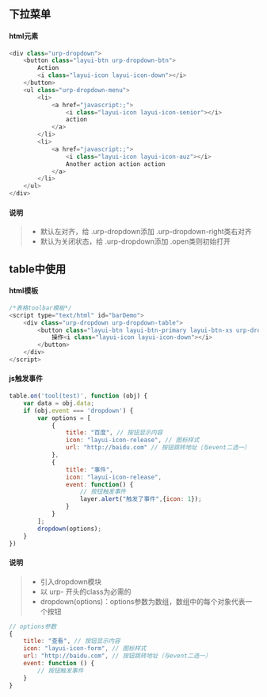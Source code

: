 ## 下拉菜单

#### **html元素**
```javascript
<div class="urp-dropdown">
    <button class="layui-btn urp-dropdown-btn">
        Action
        <i class="layui-icon layui-icon-down"></i>
    </button>
    <ul class="urp-dropdown-menu">
        <li>
            <a href="javascript:;">
                <i class="layui-icon layui-icon-senior"></i>
                action
            </a>
        </li>
        <li>
            <a href="javascript:;">
                <i class="layui-icon layui-icon-auz"></i>
                Another action action action
            </a>
        </li>
    </ul>
</div>
```

#### **说明**
> + 默认左对齐，给 .urp-dropdown添加 .urp-dropdown-right类右对齐
> + 默认为关闭状态，给 .urp-dropdown添加 .open类则初始打开


## table中使用
#### **html模板**
```javascript
/*表格toolbar模板*/
<script type="text/html" id="barDemo">
    <div class="urp-dropdown urp-dropdown-table">
        <button class="layui-btn layui-btn-primary layui-btn-xs urp-dropdown-btn" lay-event="dropdown">
            操作<i class="layui-icon layui-icon-down"></i>
        </button>
    </div>
</script>
```
#### **js触发事件**
```javascript
table.on('tool(test)', function (obj) {
    var data = obj.data;
    if (obj.event === 'dropdown') {
        var options = [
            {
                title: "百度", // 按钮显示内容
                icon: "layui-icon-release", // 图标样式
                url: "http://baidu.com" // 按钮跳转地址（与event二选一）
            },
            {
                title: "事件",
                icon: "layui-icon-release",
                event: function() {
                    // 按钮触发事件
                    layer.alert("触发了事件",{icon: 1});
                }
            }
        ];
        dropdown(options);
    }
})
```
#### **说明**
> + 引入dropdown模块
> + 以 urp- 开头的class为必需的
> + dropdown(options)：options参数为数组，数组中的每个对象代表一个按钮

```javascript
// options参数
{
    title: "查看", // 按钮显示内容
    icon: "layui-icon-form", // 图标样式
    url: "http://baidu.com", // 按钮跳转地址（与event二选一）
    event: function () {
        // 按钮触发事件
    }
}
```

